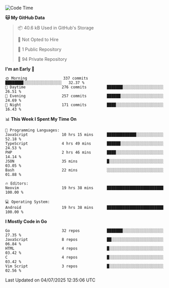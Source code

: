 
<!--START_SECTION:waka-->
![Code Time](http://img.shields.io/badge/Code%20Time-6%2C058%20hrs%2030%20mins-blue)

**🐱 My GitHub Data** 

> 📦 40.6 kB Used in GitHub's Storage 
 > 
> 🚫 Not Opted to Hire
 > 
> 📜 1 Public Repository 
 > 
> 🔑 94 Private Repository 
 > 
**I'm an Early 🐤** 

```text
🌞 Morning                337 commits         ████████░░░░░░░░░░░░░░░░░   32.37 % 
🌆 Daytime                276 commits         ███████░░░░░░░░░░░░░░░░░░   26.51 % 
🌃 Evening                257 commits         ██████░░░░░░░░░░░░░░░░░░░   24.69 % 
🌙 Night                  171 commits         ████░░░░░░░░░░░░░░░░░░░░░   16.43 % 
```


📊 **This Week I Spent My Time On** 

```text
💬 Programming Languages: 
JavaScript               10 hrs 15 mins      █████████████░░░░░░░░░░░░   52.18 % 
TypeScript               4 hrs 49 mins       ██████░░░░░░░░░░░░░░░░░░░   24.53 % 
PHP                      2 hrs 46 mins       ████░░░░░░░░░░░░░░░░░░░░░   14.14 % 
JSON                     35 mins             █░░░░░░░░░░░░░░░░░░░░░░░░   03.05 % 
Bash                     22 mins             ░░░░░░░░░░░░░░░░░░░░░░░░░   01.88 % 

🔥 Editors: 
Neovim                   19 hrs 38 mins      █████████████████████████   100.00 % 

💻 Operating System: 
Android                  19 hrs 38 mins      █████████████████████████   100.00 % 
```

**I Mostly Code in Go** 

```text
Go                       32 repos            ███████░░░░░░░░░░░░░░░░░░   27.35 % 
JavaScript               8 repos             ██░░░░░░░░░░░░░░░░░░░░░░░   06.84 % 
HTML                     4 repos             █░░░░░░░░░░░░░░░░░░░░░░░░   03.42 % 
C                        4 repos             █░░░░░░░░░░░░░░░░░░░░░░░░   03.42 % 
Vim Script               3 repos             █░░░░░░░░░░░░░░░░░░░░░░░░   02.56 % 
```




 Last Updated on 04/07/2025 12:35:06 UTC
<!--END_SECTION:waka-->
